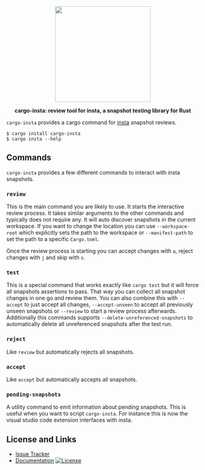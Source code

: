 <div align="center">
 <img src="https://github.com/mitsuhiko/insta/blob/master/assets/logo.png?raw=true" width="250" height="250">
 <p><strong>cargo-insta: review tool for insta, a snapshot testing library for Rust</strong></p>
</div>

`cargo-insta` provides a cargo command for [insta](https://github.com/mitsuhiko/insta)
snapshot reviews.

```
$ cargo install cargo-insta
$ cargo insta --help
```

## Commands

`cargo-insta` provides a few different commands to interact with insta snapshots.

### `review`

This is the main command you are likely to use.  It starts the interactive
review process.  It takes similar arguments to the other commands and typically
does not require any.  It will auto discover snapshots in the current workspace.
If you want to change the location you can use `--workspace-root` which
explicitly sets the path to the workspace or `--manifest-path` to set the
path to a specific `Cargo.toml`.

Once the review process is starting you can accept changes with `a`, reject
changes with `j` and skip with `s`.

### `test`

This is a special command that works exactly like `cargo test` but it will
force all snapshots assertions to pass.  That way you can collect all snapshot
changes in one go and review them.  You can also combine this with `--accept`
to just accept all changes, `--accept-unseen` to accept all previously unseen
snapshots or `--review` to start a review process afterwards. Additionally
this commands supports `--delete-unreferenced-snapshots` to automatically
delete all unreferenced snapshots after the test run.

### `reject`

Like `review` but automatically rejects all snapshots.

### `accept`

Like `accept` but automatically accepts all snapshots.

### `pending-snapshots`

A utility command to emit information about pending snapshots.  This is useful
when you want to script `cargo-insta`.  For instance this is now the visual
studio code extension interfaces with insta.

## License and Links

- [Issue Tracker](https://github.com/mitsuhiko/insta/issues)
- [Documentation](https://docs.rs/insta/)
  [![License](https://img.shields.io/github/license/mitsuhiko/insta)](https://github.com/mitsuhiko/insta/blob/master/LICENSE)

